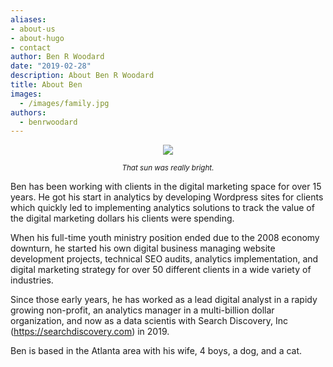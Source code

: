 ```yaml
---
aliases:
- about-us
- about-hugo
- contact
author: Ben R Woodard
date: "2019-02-28"
description: About Ben R Woodard
title: About Ben
images: 
  - /images/family.jpg
authors:
  - benrwoodard
---
```


<center>
<img src = '/images/family.jpg' style = "max-width: 400px;" >  

<small><i>That sun was really bright.</i></small>
</center>

Ben has been working with clients in the digital marketing space for over 15 years.  He got his start in analytics by developing Wordpress sites for clients which quickly led to implementing analytics solutions to track the value of the digital marketing dollars his clients were spending. 

When his full-time youth ministry position ended due to the 2008 economy downturn, he started his own digital business managing website development projects, technical SEO audits, analytics implementation, and digital marketing strategy for over 50 different clients in a wide variety of industries. 

Since those early years, he has worked as a lead digital analyst in a rapidy growing non-profit, an analytics manager in a multi-billion dollar organization, and now as a data scientis with Search Discovery, Inc (https://searchdiscovery.com) in 2019. 

Ben is based in the Atlanta area with his wife, 4 boys, a dog, and a cat. 